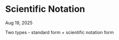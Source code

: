 # Scientific Notation
Aug  19, 2025

Two types - standard form + scientific notation form

<!--stackedit_data:
eyJoaXN0b3J5IjpbMTAzODc2NjM4MSwyNDQ3NzQ1OTFdfQ==
-->